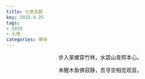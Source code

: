 ```yaml
---
title: 七绝无题
key: 2019.4.25
tags: 
- 2019
- 七绝
categories: 律诗
---
```


<p align="center">步入翠螺穿竹林，水碧山青照本心。
</p>
<p align="center">未醒木鱼佛寂静，吾寻空相觅观音。
</p>
